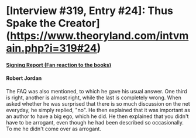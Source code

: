 # [Interview #319, Entry #24]: Thus Spake the Creator](https://www.theoryland.com/intvmain.php?i=319#24)

#### [Signing Report (Fan reaction to the books)](http://www.oocities.org/area51/stargate/8513/creator-fans.htm)

#### Robert Jordan

The FAQ was also mentioned, to which he gave his usual answer. One third is right, another is almost right, while the last is completely wrong.
When asked whether he was surprised that there is so much discussion on the net everyday, he simply replied, "no". He then explained that it was important as an author to have a big ego, which he did. He then explained that you didn't have to be arrogant, even though he had been described so occasionally. To me he didn't come over as arrogant.

